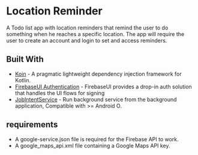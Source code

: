 # Location Reminder

A Todo list app with location reminders that remind the user to do something when he reaches a specific location. The app will require the user to create an account and login to set and access reminders.

## Built With

* [Koin](https://github.com/InsertKoinIO/koin) - A pragmatic lightweight dependency injection framework for Kotlin.
* [FirebaseUI Authentication](https://github.com/firebase/FirebaseUI-Android/blob/master/auth/README.md) - FirebaseUI provides a drop-in auth solution that handles the UI flows for signing
* [JobIntentService](https://developer.android.com/reference/androidx/core/app/JobIntentService) - Run background service from the background application, Compatible with >= Android O.

## requirements
- A google-service.json file is required for the Firebase API to work.
- A google_maps_api.xml file containing a Google Maps API key.
